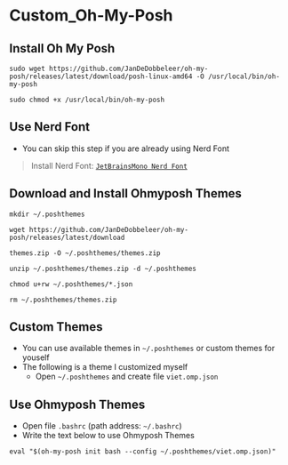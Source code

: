 # Custom_Oh-My-Posh

## Install Oh My Posh

```
sudo wget https://github.com/JanDeDobbeleer/oh-my-posh/releases/latest/download/posh-linux-amd64 -O /usr/local/bin/oh-my-posh
```
```
sudo chmod +x /usr/local/bin/oh-my-posh
```

## Use Nerd Font
- You can skip this step if you are already using Nerd Font
> Install Nerd Font: [`JetBrainsMono Nerd Font`](https://github.com/ryanoasis/nerd-fonts/releases/download/v3.2.1/JetBrainsMono.zip)


## Download and Install Ohmyposh Themes
```
mkdir ~/.poshthemes
```
```
wget https://github.com/JanDeDobbeleer/oh-my-posh/releases/latest/download
```
```
themes.zip -O ~/.poshthemes/themes.zip
```
```
unzip ~/.poshthemes/themes.zip -d ~/.poshthemes
```
```
chmod u+rw ~/.poshthemes/*.json
```
```
rm ~/.poshthemes/themes.zip
```

## Custom Themes
- You can use available themes in `~/.poshthemes` or custom themes for youself
- The following is a theme I customized myself
    - Open `~/.poshthemes` and create file `viet.omp.json`


## Use Ohmyposh Themes
- Open file `.bashrc` (path address: `~/.bashrc`)
- Write the text below to use Ohmyposh Themes
```
eval "$(oh-my-posh init bash --config ~/.poshthemes/viet.omp.json)"
```